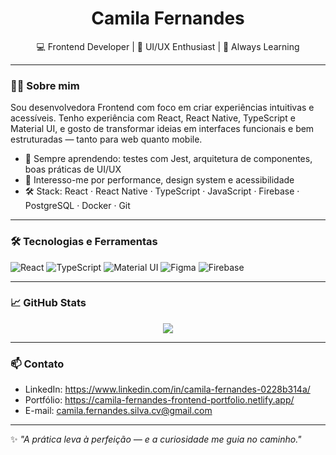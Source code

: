 <h1 align="center">Camila Fernandes</h1>
<p align="center">💻 Frontend Developer | 🎨 UI/UX Enthusiast | 🚀 Always Learning</p>

---

### 👩‍💻 Sobre mim

Sou desenvolvedora Frontend com foco em criar experiências intuitivas e acessíveis. Tenho experiência com React, React Native, TypeScript e Material UI, e gosto de transformar ideias em interfaces funcionais e bem estruturadas — tanto para web quanto mobile.

- 🧠 Sempre aprendendo: testes com Jest, arquitetura de componentes, boas práticas de UI/UX
- 🎯 Interesso-me por performance, design system e acessibilidade
- 🛠️ Stack: React · React Native · TypeScript · JavaScript · Firebase · PostgreSQL · Docker · Git

---

### 🛠️ Tecnologias e Ferramentas

![React](https://img.shields.io/badge/React-20232A?style=for-the-badge&logo=react&logoColor=61DAFB)
![TypeScript](https://img.shields.io/badge/TypeScript-007ACC?style=for-the-badge&logo=typescript&logoColor=white)
![Material UI](https://img.shields.io/badge/MUI-007FFF?style=for-the-badge&logo=mui&logoColor=white)
![Figma](https://img.shields.io/badge/Figma-000?style=for-the-badge&logo=figma&logoColor=white)
![Firebase](https://img.shields.io/badge/Firebase-ffca28?style=for-the-badge&logo=firebase&logoColor=black)

---


### 📈 GitHub Stats

<p align="center">
  <img src="https://github-readme-stats.vercel.app/api/top-langs/?username=camilafernandes140494&layout=compact&theme=radical&hide=c%2B%2B,c,html,shell" />
</p>

---

### 📫 Contato

- LinkedIn: https://www.linkedin.com/in/camila-fernandes-0228b314a/
- Portfólio: https://camila-fernandes-frontend-portfolio.netlify.app/
- E-mail: camila.fernandes.silva.cv@gmail.com

---

✨ _"A prática leva à perfeição — e a curiosidade me guia no caminho."_  
